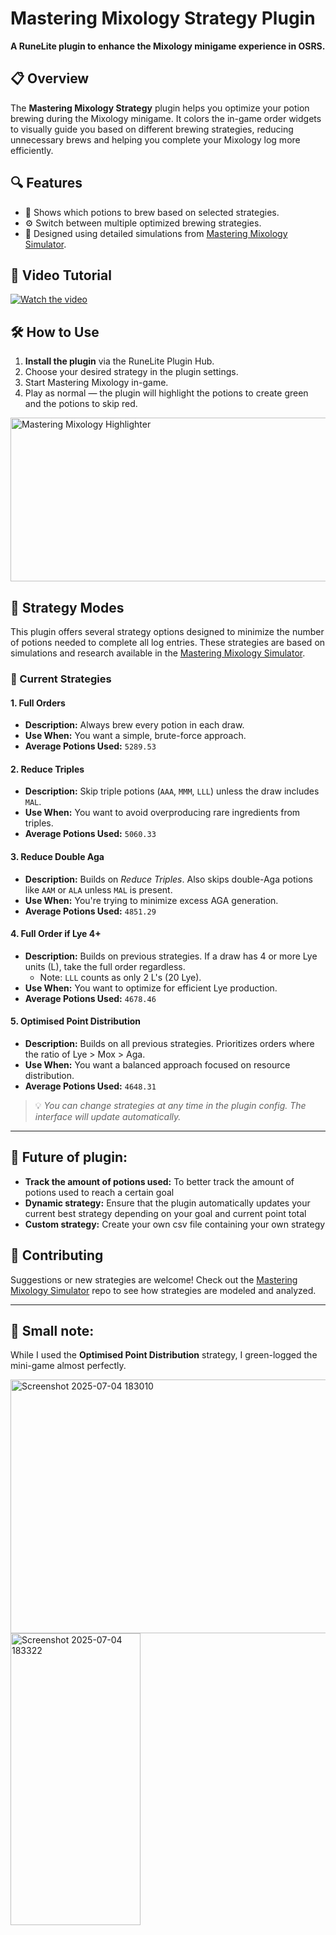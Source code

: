 # Mastering Mixology Strategy Plugin

**A RuneLite plugin to enhance the Mixology minigame experience in OSRS.**

## 📋 Overview

The **Mastering Mixology Strategy** plugin helps you optimize your potion brewing during the Mixology minigame. It colors the in-game order widgets to visually guide you based on different brewing strategies, reducing unnecessary brews and helping you complete your Mixology log more efficiently.

## 🔍 Features

- 🔄 Shows which potions to brew based on selected strategies.
- ⚙️ Switch between multiple optimized brewing strategies.
- 🧠 Designed using detailed simulations from [Mastering Mixology Simulator](https://github.com/saladuit/Mastering_Mixology_Simulator).

## 🎥 Video Tutorial

[![Watch the video](https://img.youtube.com/vi/QOWP84_fKfo/0.jpg)](https://youtu.be/QOWP84_fKfo?t=267)

## 🛠️ How to Use

1. **Install the plugin** via the RuneLite Plugin Hub.
2. Choose your desired strategy in the plugin settings.
3. Start Mastering Mixology in-game.
4. Play as normal — the plugin will highlight the potions to create green and the potions to skip red.
   
<img width="512" height="262" alt="Mastering Mixology Highlighter" src="https://github.com/user-attachments/assets/7a5a47cf-0d9c-49a4-8239-d7bd542eefce" />

## 🎯 Strategy Modes

This plugin offers several strategy options designed to minimize the number of potions needed to complete all log entries. These strategies are based on simulations and research available in the [Mastering Mixology Simulator](https://github.com/saladuit/Mastering_Mixology_Simulator).

### 🔄 Current Strategies

#### 1. **Full Orders**
- **Description:** Always brew every potion in each draw.
- **Use When:** You want a simple, brute-force approach.
- **Average Potions Used:** `5289.53`

#### 2. **Reduce Triples**
- **Description:** Skip triple potions (`AAA`, `MMM`, `LLL`) unless the draw includes `MAL`.
- **Use When:** You want to avoid overproducing rare ingredients from triples.
- **Average Potions Used:** `5060.33`

#### 3. **Reduce Double Aga**
- **Description:** Builds on *Reduce Triples*. Also skips double-Aga potions like `AAM` or `ALA` unless `MAL` is present.
- **Use When:** You're trying to minimize excess AGA generation.
- **Average Potions Used:** `4851.29`

#### 4. **Full Order if Lye 4+**
- **Description:** Builds on previous strategies. If a draw has 4 or more Lye units (L), take the full order regardless.
    - Note: `LLL` counts as only 2 L's (20 Lye).
- **Use When:** You want to optimize for efficient Lye production.
- **Average Potions Used:** `4678.46`

#### 5. **Optimised Point Distribution**
- **Description:** Builds on all previous strategies. Prioritizes orders where the ratio of Lye > Mox > Aga.
- **Use When:** You want a balanced approach focused on resource distribution.
- **Average Potions Used:** `4648.31`

> 💡 *You can change strategies at any time in the plugin config. The interface will update automatically.*

---

## 🔮 Future of plugin:
- **Track the amount of potions used:** To better track the amount of potions used to reach a certain goal
- **Dynamic strategy:** Ensure that the plugin automatically updates your current best strategy depending on your goal and current point total
- **Custom strategy:** Create your own csv file containing your own strategy

## 🤝 Contributing

Suggestions or new strategies are welcome! Check out the [Mastering Mixology Simulator](https://github.com/saladuit/Mastering_Mixology_Simulator) repo to see how strategies are modeled and analyzed.

---

## 📝 Small note:

While I used the **Optimised Point Distribution** strategy, I green-logged the mini-game almost perfectly.

<img width="618" height="406" alt="Screenshot 2025-07-04 183010" src="https://github.com/user-attachments/assets/fad1e5fb-00f2-4013-ac27-59401b186d46" />

<img width="208" height="467" alt="Screenshot 2025-07-04 183322" src="https://github.com/user-attachments/assets/6e48a08a-cd37-431e-96f8-ac3c998f01b7" />
